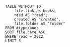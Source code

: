 
<!-- Dataview table. Use as example and modify. -->
```dataview
TABLE WITHOUT ID
	file.link as books, 
	read AS "read", 
	created AS "created", 
	file.folder AS "folder" 
FROM #type/book
SORT file.name ASC
WHERE read = 2022
LIMIT 5
```

<!-- Options 
TABLE WITHOUT ID
	file.folder AS ...
	file.link AS ...
	file.name AS ...
	file.etags AS ...
	length(file.outlinks) AS …
	length(file.inlinks) AS …
	length(file.etags) AS …
	dateformat(file.cday, "yyyy-MM-dd") AS Date
	dateformat(file.cday, "yyyy-LLL-dd") AS Date
	dateformat(date(created, "yyyy-mm-dd, HH:MM"), "yyyy-mm-dd") AS "created" ⚡️bug in DataView 


FROM #target/forumzettelkasten  : when using tags
FROM "Books"                                : when using folders
FROM ""                                          : when using all folders
FROM #status/open OR #status/wip

GROUP BY author

SORT created DESC
SORT file.name ASC

WHERE read = 2023
WHERE status = "open"
WHERE kanban = "backlog"
WHERE contains(file.name,"LernOS Zettelkasten")
WHERE sketchnote != empty

LIMIT 3

---
More about: 
https://github.com/blacksmithgu/obsidian-dataview/blob/master/docs/docs/queries/query-types.md
https://github.com/blacksmithgu/obsidian-dataview/blob/master/docs/docs/queries/data-commands.md

Source:
https://github.com/groepl/Obsidian-Templates
-->
